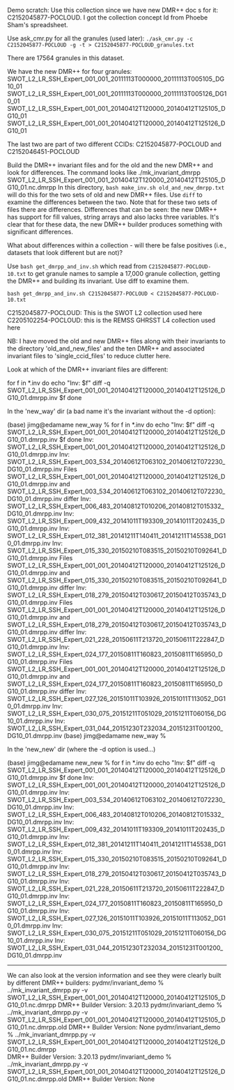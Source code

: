 Demo scratch:
Use this collection since we have new DMR++ doc s for it: C2152045877-POCLOUD. I got the collection concept Id from
Phoebe Sham's spreadsheet.

Use ask_cmr.py for all the granules (used later): 
`./ask_cmr.py -c C2152045877-POCLOUD -g -t > C2152045877-POCLOUD_granules.txt`

There are 17564 granules in this dataset. 

We have the new DMR++ for four granules:
SWOT_L2_LR_SSH_Expert_001_001_20111113T000000_20111113T005105_DG10_01
SWOT_L2_LR_SSH_Expert_001_001_20111113T000000_20111113T005126_DG10_01
SWOT_L2_LR_SSH_Expert_001_001_20140412T120000_20140412T125105_DG10_01
SWOT_L2_LR_SSH_Expert_001_001_20140412T120000_20140412T125126_DG10_01

The last two are part of two different CCIDs: C2152045877-POCLOUD and C2152046451-POCLOUD

Build the DMR++ invariant files and for the old and the new DMR++ and look for differences.
The command looks like ./mk_invariant_dmrpp SWOT_L2_LR_SSH_Expert_001_001_20140412T120000_20140412T125105_DG10_01.nc.dmrpp
In this directory, `bash make_inv.sh old_and_new_dmrpp.txt` will do this for the two sets of 
old and new DMR++ files. Use `diff` to examine the differences between the two. Note that for
these two sets of files there are differences. Differences that can be seen: the new DMR++
has support for fill values, string arrays and also lacks three variables. It's clear that 
for these data, the new DMR++ builder produces something with significant differences.

What about differences within a collection - will there be false positives (i.e., datasets
that look different but are not)?

Use `bash get_dmrpp_and_inv.sh` which read from `C2152045877-POCLOUD-10.txt` to get granule 
names to sample a 17,000 granule collection, getting the DMR++ and building its invariant.
Use diff to examine them.

`bash get_dmrpp_and_inv.sh C2152045877-POCLOUD < C2152045877-POCLOUD-10.txt`

C2152045877-POCLOUD: This is the SWOT L2 collection used here
C2205102254-POCLOUD: this is the REMSS GHRSST L4 collection used here

NB: I have moved the old and new DMR++ files along with their invariants to the directory
'old_and_new_files' and the ten DMR++ and associated invariant files to 'single_ccid_files'
to reduce clutter here.

Look at which of the DMR++ invariant files are different:

for f in *.inv
do
echo "Inv: $f"
diff -q SWOT_L2_LR_SSH_Expert_001_001_20140412T120000_20140412T125126_DG10_01.dmrpp.inv $f
done

In the 'new_way' dir (a bad name it's the invariant without the -d option):

(base) jimg@edamame new_way % for f in *.inv
do
echo "Inv: $f"
diff -q SWOT_L2_LR_SSH_Expert_001_001_20140412T120000_20140412T125126_DG10_01.dmrpp.inv $f
done
Inv: SWOT_L2_LR_SSH_Expert_001_001_20140412T120000_20140412T125126_DG10_01.dmrpp.inv
Inv: SWOT_L2_LR_SSH_Expert_003_534_20140612T063102_20140612T072230_DG10_01.dmrpp.inv
Files SWOT_L2_LR_SSH_Expert_001_001_20140412T120000_20140412T125126_DG10_01.dmrpp.inv and SWOT_L2_LR_SSH_Expert_003_534_20140612T063102_20140612T072230_DG10_01.dmrpp.inv differ
Inv: SWOT_L2_LR_SSH_Expert_006_483_20140812T010206_20140812T015332_DG10_01.dmrpp.inv
Inv: SWOT_L2_LR_SSH_Expert_009_432_20141011T193309_20141011T202435_DG10_01.dmrpp.inv
Inv: SWOT_L2_LR_SSH_Expert_012_381_20141211T140411_20141211T145538_DG10_01.dmrpp.inv
Inv: SWOT_L2_LR_SSH_Expert_015_330_20150210T083515_20150210T092641_DG10_01.dmrpp.inv
Files SWOT_L2_LR_SSH_Expert_001_001_20140412T120000_20140412T125126_DG10_01.dmrpp.inv and SWOT_L2_LR_SSH_Expert_015_330_20150210T083515_20150210T092641_DG10_01.dmrpp.inv differ
Inv: SWOT_L2_LR_SSH_Expert_018_279_20150412T030617_20150412T035743_DG10_01.dmrpp.inv
Files SWOT_L2_LR_SSH_Expert_001_001_20140412T120000_20140412T125126_DG10_01.dmrpp.inv and SWOT_L2_LR_SSH_Expert_018_279_20150412T030617_20150412T035743_DG10_01.dmrpp.inv differ
Inv: SWOT_L2_LR_SSH_Expert_021_228_20150611T213720_20150611T222847_DG10_01.dmrpp.inv
Inv: SWOT_L2_LR_SSH_Expert_024_177_20150811T160823_20150811T165950_DG10_01.dmrpp.inv
Files SWOT_L2_LR_SSH_Expert_001_001_20140412T120000_20140412T125126_DG10_01.dmrpp.inv and SWOT_L2_LR_SSH_Expert_024_177_20150811T160823_20150811T165950_DG10_01.dmrpp.inv differ
Inv: SWOT_L2_LR_SSH_Expert_027_126_20151011T103926_20151011T113052_DG10_01.dmrpp.inv
Inv: SWOT_L2_LR_SSH_Expert_030_075_20151211T051029_20151211T060156_DG10_01.dmrpp.inv
Inv: SWOT_L2_LR_SSH_Expert_031_044_20151230T232034_20151231T001200_DG10_01.dmrpp.inv
(base) jimg@edamame new_way % 

In the 'new_new' dir (where the -d option is used...)

(base) jimg@edamame new_new % for f in *.inv
do
echo "Inv: $f"
diff -q SWOT_L2_LR_SSH_Expert_001_001_20140412T120000_20140412T125126_DG10_01.dmrpp.inv $f
done
Inv: SWOT_L2_LR_SSH_Expert_001_001_20140412T120000_20140412T125126_DG10_01.dmrpp.inv
Inv: SWOT_L2_LR_SSH_Expert_003_534_20140612T063102_20140612T072230_DG10_01.dmrpp.inv
Inv: SWOT_L2_LR_SSH_Expert_006_483_20140812T010206_20140812T015332_DG10_01.dmrpp.inv
Inv: SWOT_L2_LR_SSH_Expert_009_432_20141011T193309_20141011T202435_DG10_01.dmrpp.inv
Inv: SWOT_L2_LR_SSH_Expert_012_381_20141211T140411_20141211T145538_DG10_01.dmrpp.inv
Inv: SWOT_L2_LR_SSH_Expert_015_330_20150210T083515_20150210T092641_DG10_01.dmrpp.inv
Inv: SWOT_L2_LR_SSH_Expert_018_279_20150412T030617_20150412T035743_DG10_01.dmrpp.inv
Inv: SWOT_L2_LR_SSH_Expert_021_228_20150611T213720_20150611T222847_DG10_01.dmrpp.inv
Inv: SWOT_L2_LR_SSH_Expert_024_177_20150811T160823_20150811T165950_DG10_01.dmrpp.inv
Inv: SWOT_L2_LR_SSH_Expert_027_126_20151011T103926_20151011T113052_DG10_01.dmrpp.inv
Inv: SWOT_L2_LR_SSH_Expert_030_075_20151211T051029_20151211T060156_DG10_01.dmrpp.inv
Inv: SWOT_L2_LR_SSH_Expert_031_044_20151230T232034_20151231T001200_DG10_01.dmrpp.inv


-----------------------------

We can also look at the version information and see they were clearly built by different DMR++ builders:
pydmr/invariant_demo % ../mk_invariant_dmrpp.py -v SWOT_L2_LR_SSH_Expert_001_001_20140412T120000_20140412T125105_DG10_01.nc.dmrpp
DMR++ Builder Version: 3.20.13
pydmr/invariant_demo % ../mk_invariant_dmrpp.py -v SWOT_L2_LR_SSH_Expert_001_001_20140412T120000_20140412T125105_DG10_01.nc.dmrpp.old
DMR++ Builder Version: None
pydmr/invariant_demo % ../mk_invariant_dmrpp.py -v SWOT_L2_LR_SSH_Expert_001_001_20140412T120000_20140412T125126_DG10_01.nc.dmrpp    
DMR++ Builder Version: 3.20.13
pydmr/invariant_demo % ../mk_invariant_dmrpp.py -v SWOT_L2_LR_SSH_Expert_001_001_20140412T120000_20140412T125126_DG10_01.nc.dmrpp.old
DMR++ Builder Version: None



